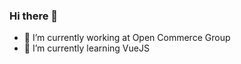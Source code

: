 ### Hi there 👋
- 🔭 I’m currently working at Open Commerce Group
- 🌱 I’m currently learning VueJS
<!--
**hieu-ht/hieu-ht** is a ✨ _special_ ✨ repository because its `README.md` (this file) appears on your GitHub profile.

Here are some ideas to get you started:

- 🔭 I’m currently working at Open Commerce Group
- 🌱 I’m currently learning VueJS

